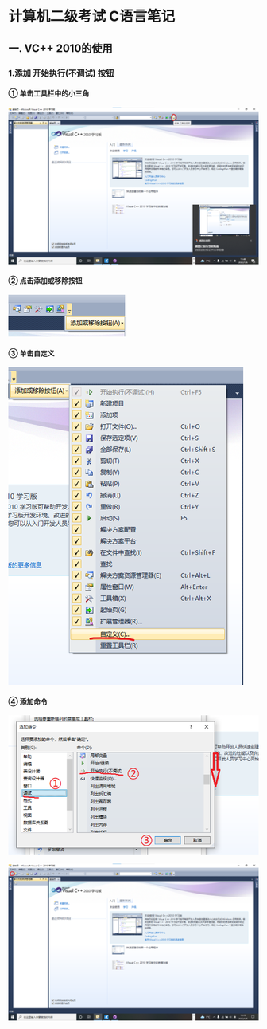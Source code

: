 # 计算机二级考试 C语言笔记 #  
## 一. VC++ 2010的使用 ##  
### 1.添加 开始执行(不调试) 按钮 ###  
#### ① 单击工具栏中的小三角 ####  

![工具栏中的小三角](工具栏中的小三角.png "工具栏中的小三角")  

#### ② 点击添加或移除按钮 ####  

![添加或移除按钮](添加或移除按钮.png "添加或移除按钮")  

#### ③ 单击自定义 ####  

![自定义](自定义.png "自定义")  

#### ④ 添加命令 ####  

![添加命令](添加命令.png "添加命令")  

![开始执行(不调试) 按钮](开始执行不调试按钮.png "开始执行(不调试) 按钮")  

